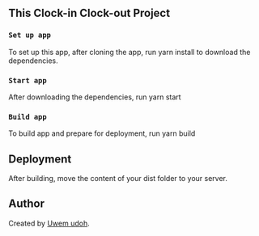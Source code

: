 
## This Clock-in Clock-out Project

### `Set up app`

To set up this app, after cloning the app, run yarn install to download the dependencies.

### `Start app`

After downloading the dependencies, run yarn start

### `Build app` 

To build app and prepare for deployment, run yarn build

## Deployment

After building, move the content of your dist folder to your server.


## Author

Created by [Uwem udoh](https://www.twitter.com/slimudoh).
